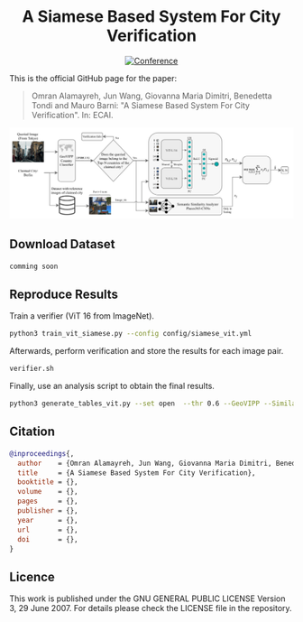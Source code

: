 <div align="center">
 
# A Siamese Based System For City Verification

[![Conference](http://img.shields.io/badge/ECAI-2023-4b44ce.svg)](https://ecai2023.eu/)

</div>

This is the official GitHub page for the paper:

> Omran Alamayreh, Jun Wang, Giovanna Maria Dimitri, Benedetta Tondi and Mauro Barni:
"A Siamese Based System For City Verification".
In: ECAI.

![The proposed architecture](figure/the_proposed_architecture..png)

## Download Dataset

```bash
comming soon
```

## Reproduce Results

Train a verifier (ViT 16 from ImageNet). 

```bash
python3 train_vit_siamese.py --config config/siamese_vit.yml
```

Afterwards, perform verification and store the results for each image pair.

```bash
verifier.sh
```

Finally, use an analysis script to obtain the final results.

```bash
python3 generate_tables_vit.py --set open  --thr 0.6 --GeoVIPP --Similarity
```


## Citation
```BibTeX
@inproceedings{,
  author    = {Omran Alamayreh, Jun Wang, Giovanna Maria Dimitri, Benedetta Tondi and Mauro Barni},
  title     = {A Siamese Based System For City Verification},
  booktitle = {},
  volume    = {},
  pages     = {},
  publisher = {},
  year      = {},
  url       = {},
  doi       = {},
}
```


## Licence
This work is published under the GNU GENERAL PUBLIC LICENSE Version 3, 29 June 2007. For details please check the
LICENSE file in the repository.
